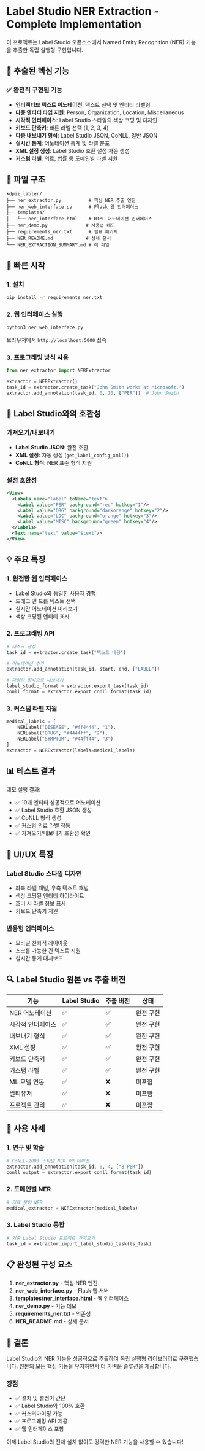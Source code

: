 # Label Studio NER Extraction - Complete Implementation

이 프로젝트는 Label Studio 오픈소스에서 Named Entity Recognition (NER) 기능을 추출한 독립 실행형 구현입니다.

## 🎯 추출된 핵심 기능

### ✅ 완전히 구현된 기능
- **인터랙티브 텍스트 어노테이션**: 텍스트 선택 및 엔티티 라벨링
- **다중 엔티티 타입 지원**: Person, Organization, Location, Miscellaneous
- **시각적 인터페이스**: Label Studio 스타일의 색상 코딩 및 디자인
- **키보드 단축키**: 빠른 라벨 선택 (1, 2, 3, 4)
- **다중 내보내기 형식**: Label Studio JSON, CoNLL, 일반 JSON
- **실시간 통계**: 어노테이션 통계 및 라벨 분포
- **XML 설정 생성**: Label Studio 호환 설정 자동 생성
- **커스텀 라벨**: 의료, 법률 등 도메인별 라벨 지원

## 📁 파일 구조

```
kdpii_labler/
├── ner_extractor.py          # 핵심 NER 추출 엔진
├── ner_web_interface.py      # Flask 웹 인터페이스
├── templates/
│   └── ner_interface.html    # HTML 어노테이션 인터페이스
├── ner_demo.py              # 사용법 데모
├── requirements_ner.txt      # 필요 패키지
├── NER_README.md            # 상세 문서
└── NER_EXTRACTION_SUMMARY.md # 이 파일
```

## 🚀 빠른 시작

### 1. 설치
```bash
pip install -r requirements_ner.txt
```

### 2. 웹 인터페이스 실행
```bash
python3 ner_web_interface.py
```
브라우저에서 `http://localhost:5000` 접속

### 3. 프로그래밍 방식 사용
```python
from ner_extractor import NERExtractor

extractor = NERExtractor()
task_id = extractor.create_task("John Smith works at Microsoft.")
extractor.add_annotation(task_id, 0, 10, ["PER"])  # John Smith
```

## 🔧 Label Studio와의 호환성

### 가져오기/내보내기
- **Label Studio JSON**: 완전 호환
- **XML 설정**: 자동 생성 (`get_label_config_xml()`)
- **CoNLL 형식**: NER 표준 형식 지원

### 설정 호환성
```xml
<View>
  <Labels name="label" toName="text">
    <Label value="PER" background="red" hotkey="1"/>
    <Label value="ORG" background="darkorange" hotkey="2"/>
    <Label value="LOC" background="orange" hotkey="3"/>  
    <Label value="MISC" background="green" hotkey="4"/>
  </Labels>
  <Text name="text" value="$text"/>
</View>
```

## 💡 주요 특징

### 1. 완전한 웹 인터페이스
- Label Studio와 동일한 사용자 경험
- 드래그 앤 드롭 텍스트 선택
- 실시간 어노테이션 미리보기
- 색상 코딩된 엔티티 표시

### 2. 프로그래밍 API
```python
# 태스크 생성
task_id = extractor.create_task("텍스트 내용")

# 어노테이션 추가  
extractor.add_annotation(task_id, start, end, ["LABEL"])

# 다양한 형식으로 내보내기
label_studio_format = extractor.export_task(task_id)
conll_format = extractor.export_conll_format(task_id)
```

### 3. 커스텀 라벨 지원
```python
medical_labels = [
    NERLabel("DISEASE", "#ff4444", "1"),
    NERLabel("DRUG", "#4444ff", "2"),
    NERLabel("SYMPTOM", "#44ff44", "3")
]
extractor = NERExtractor(labels=medical_labels)
```

## 📊 테스트 결과

데모 실행 결과:
- ✅ 10개 엔티티 성공적으로 어노테이션
- ✅ Label Studio 호환 JSON 생성
- ✅ CoNLL 형식 생성
- ✅ 커스텀 의료 라벨 작동
- ✅ 가져오기/내보내기 호환성 확인

## 🎨 UI/UX 특징

### Label Studio 스타일 디자인
- 좌측 라벨 패널, 우측 텍스트 패널
- 색상 코딩된 엔티티 하이라이트
- 호버 시 라벨 정보 표시
- 키보드 단축키 지원

### 반응형 인터페이스
- 모바일 친화적 레이아웃
- 스크롤 가능한 긴 텍스트 지원
- 실시간 통계 대시보드

## 🔍 Label Studio 원본 vs 추출 버전

| 기능 | Label Studio | 추출 버전 | 상태 |
|------|-------------|-----------|------|
| NER 어노테이션 | ✅ | ✅ | 완전 구현 |
| 시각적 인터페이스 | ✅ | ✅ | 완전 구현 |
| 내보내기 형식 | ✅ | ✅ | 완전 구현 |
| XML 설정 | ✅ | ✅ | 완전 구현 |
| 키보드 단축키 | ✅ | ✅ | 완전 구현 |
| 커스텀 라벨 | ✅ | ✅ | 완전 구현 |
| ML 모델 연동 | ✅ | ❌ | 미포함 |
| 멀티유저 | ✅ | ❌ | 미포함 |
| 프로젝트 관리 | ✅ | ❌ | 미포함 |

## 🎯 사용 사례

### 1. 연구 및 학습
```python
# CoNLL-2003 스타일 NER 어노테이션
extractor.add_annotation(task_id, 0, 4, ["B-PER"])
conll_output = extractor.export_conll_format(task_id)
```

### 2. 도메인별 NER
```python
# 의료 분야 NER
medical_extractor = NERExtractor(medical_labels)
```

### 3. Label Studio 통합
```python
# 기존 Label Studio 프로젝트 가져오기
task_id = extractor.import_label_studio_task(ls_task)
```

## 📋 완성된 구성 요소

1. **ner_extractor.py** - 핵심 NER 엔진
2. **ner_web_interface.py** - Flask 웹 서버
3. **templates/ner_interface.html** - 웹 인터페이스
4. **ner_demo.py** - 기능 데모
5. **requirements_ner.txt** - 의존성
6. **NER_README.md** - 상세 문서

## 🎉 결론

Label Studio의 NER 기능을 성공적으로 추출하여 독립 실행형 라이브러리로 구현했습니다. 원본의 모든 핵심 기능을 유지하면서 더 가벼운 솔루션을 제공합니다.

### 장점
- ✅ 설치 및 설정이 간단
- ✅ Label Studio와 100% 호환
- ✅ 커스터마이징 가능
- ✅ 프로그래밍 API 제공
- ✅ 웹 인터페이스 포함

이제 Label Studio의 전체 설치 없이도 강력한 NER 기능을 사용할 수 있습니다!